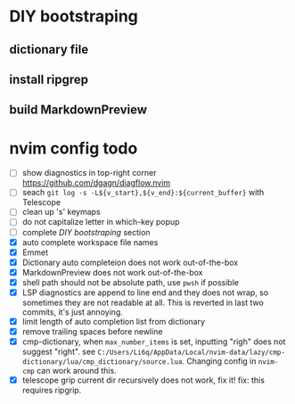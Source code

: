# DIY bootstraping

## dictionary file

## install ripgrep

## build MarkdownPreview

# nvim config todo

- [ ] show diagnostics in top-right corner https://github.com/dgagn/diagflow.nvim
- [ ] seach `git log -s -L${v_start},${v_end}:${current_buffer}` with Telescope
- [ ] clean up '<leader>s' keymaps
- [ ] do not capitalize letter in which-key popup
- [ ] complete _DIY bootstraping_ section
- [x] auto complete workspace file names
- [x] Emmet
- [x] Dictionary auto completeion does not work out-of-the-box
- [x] MarkdownPreview does not work out-of-the-box
- [x] shell path should not be absolute path, use `pwsh` if possible
- [x] LSP diagnostics are append to line end and they does not wrap, so sometimes they are not readable at all. This is reverted in last two commits, it's just annoying.
- [x] limit length of auto completion list from dictionary
- [x] remove trailing spaces before newline
- [x] cmp-dictionary, when `max_number_items` is set, inputting "righ" does not suggest "right". see `C:/Users/Li6q/AppData/Local/nvim-data/lazy/cmp-dictionary/lua/cmp_dictionary/source.lua`. Changing config in `nvim-cmp` can work around this.
- [x] telescope grip current dir recursively does not work, fix it! fix: this requires ripgrip.
